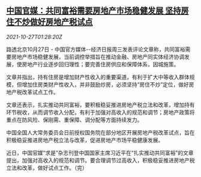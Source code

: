 <!--1635298263000-->
[中国官媒：共同富裕需要房地产市场稳健发展 坚持房住不炒做好房地产税试点](https://cn.reuters.com/article/china-state-media-property-1027-wedn-idCNKBS2HH02Y)
------

<div><i>2021-10-27T01:28:20Z</i></div><p>路透北京10月27日 - 中国官方媒体--经济日报周三发表评论文章称，共同富裕需要房地产市场稳健发展，当前调控举措旨在推动金融、房地产同实体经济协调发展，使房地产行业逐步回归理性；要完善住房供应和保障体系，因城施策。</p><p>文章并指出，持有住房是增加财产性收入的重要渠道，有利于扩大中等收入群体规模，但增加住房类财产性收入，并非鼓励炒房，必须坚持“房住不炒”定位，做好房地产税改革试点工作。</p><p>文章还表示，扎实推动共同富裕，要积极稳妥推进房地产税立法和改革，增加持有环节税收，从而调节收入分配，有利于加强对高收入的规范和调节；房地产政策将重点在防风险、保刚需、重保障、调分配等方面持续发力。</p><p>中国全国人大常务委员会日前授权国务院在部分地区开展房地产税改革试点，旨在积极稳妥推进房地产税立法与改革，促进房地产市场平稳健康发展。</p><p>近日，中国官媒“求是”杂志刊登中国国家主席习近平在“扎实推动共同富裕”的文章提出，加强对高收入的规范和调节。要合理调节过高收入，积极稳妥推进房地产税立法和改革，做好试点工作。（完）</p>
